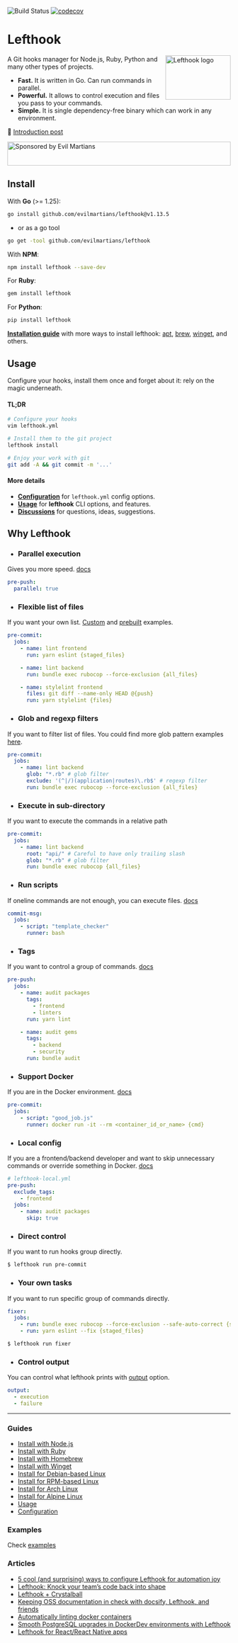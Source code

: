 ![Build Status](https://github.com/evilmartians/lefthook/actions/workflows/test.yml/badge.svg?branch=master)
[![codecov](https://codecov.io/gh/evilmartians/lefthook/graph/badge.svg?token=d93ya8MfmB)](https://codecov.io/gh/evilmartians/lefthook)

# Lefthook

<img align="right" width="147" height="100" title="Lefthook logo"
     src="./logo_sign.svg">

A Git hooks manager for Node.js, Ruby, Python and many other types of projects.

* **Fast.** It is written in Go. Can run commands in parallel.
* **Powerful.** It allows to control execution and files you pass to your commands.
* **Simple.** It is single dependency-free binary which can work in any environment.

📖 [Introduction post](https://evilmartians.com/chronicles/lefthook-knock-your-teams-code-back-into-shape?utm_source=lefthook)

<a href="https://evilmartians.com/?utm_source=lefthook">
<img src="https://evilmartians.com/badges/sponsored-by-evil-martians.svg" alt="Sponsored by Evil Martians" width="100%" height="54"></a>

## Install

With **Go** (>= 1.25):

```bash
go install github.com/evilmartians/lefthook@v1.13.5
```

* or as a go tool

```bash
go get -tool github.com/evilmartians/lefthook
```

With **NPM**:

```bash
npm install lefthook --save-dev
```

For **Ruby**:

```bash
gem install lefthook
```

For **Python**:

```bash
pip install lefthook
```

**[Installation guide][installation]** with more ways to install lefthook: [apt][install-apt], [brew][install-brew], [winget][install-winget], and others.

## Usage

Configure your hooks, install them once and forget about it: rely on the magic underneath.

#### TL;DR

```bash
# Configure your hooks
vim lefthook.yml

# Install them to the git project
lefthook install

# Enjoy your work with git
git add -A && git commit -m '...'
```

#### More details

- [**Configuration**][configuration] for `lefthook.yml` config options.
- [**Usage**][usage] for **lefthook** CLI options, and features.
- [**Discussions**][discussion] for questions, ideas, suggestions.
<!-- - [**Wiki**](https://github.com/evilmartians/lefthook/wiki) for guides, examples, and benchmarks. -->

## Why Lefthook

* ### **Parallel execution**
Gives you more speed. [docs][config-parallel]

```yml
pre-push:
  parallel: true
```

* ### **Flexible list of files**
If you want your own list. [Custom][config-files] and [prebuilt][config-run] examples.

```yml
pre-commit:
  jobs:
    - name: lint frontend
      run: yarn eslint {staged_files}

    - name: lint backend
      run: bundle exec rubocop --force-exclusion {all_files}

    - name: stylelint frontend
      files: git diff --name-only HEAD @{push}
      run: yarn stylelint {files}
```

* ### **Glob and regexp filters**
If you want to filter list of files. You could find more glob pattern examples [here](https://github.com/gobwas/glob#example).

```yml
pre-commit:
  jobs:
    - name: lint backend
      glob: "*.rb" # glob filter
      exclude: '(^|/)(application|routes)\.rb$' # regexp filter
      run: bundle exec rubocop --force-exclusion {all_files}
```

* ### **Execute in sub-directory**
If you want to execute the commands in a relative path

```yml
pre-commit:
  jobs:
    - name: lint backend
      root: "api/" # Careful to have only trailing slash
      glob: "*.rb" # glob filter
      run: bundle exec rubocop {all_files}
```

* ### **Run scripts**

If oneline commands are not enough, you can execute files. [docs][config-scripts]

```yml
commit-msg:
  jobs:
    - script: "template_checker"
      runner: bash
```

* ### **Tags**
If you want to control a group of commands. [docs][config-tags]

```yml
pre-push:
  jobs:
    - name: audit packages
      tags:
        - frontend
        - linters
      run: yarn lint

    - name: audit gems
      tags:
        - backend
        - security
      run: bundle audit
```

* ### **Support Docker**

If you are in the Docker environment. [docs][config-run]

```yml
pre-commit:
  jobs:
    - script: "good_job.js"
      runner: docker run -it --rm <container_id_or_name> {cmd}
```

* ### **Local config**

If you are a frontend/backend developer and want to skip unnecessary commands or override something in Docker. [docs][usage-local-config]

```yml
# lefthook-local.yml
pre-push:
  exclude_tags:
    - frontend
  jobs:
    - name: audit packages
      skip: true
```

* ### **Direct control**

If you want to run hooks group directly.

```bash
$ lefthook run pre-commit
```

* ### **Your own tasks**

If you want to run specific group of commands directly.

```yml
fixer:
  jobs:
    - run: bundle exec rubocop --force-exclusion --safe-auto-correct {staged_files}
    - run: yarn eslint --fix {staged_files}
```
```bash
$ lefthook run fixer
```

* ### **Control output**

You can control what lefthook prints with [output][config-output] option.

```yml
output:
  - execution
  - failure
```

----

### Guides

* [Install with Node.js][install-node]
* [Install with Ruby][install-ruby]
* [Install with Homebrew][install-brew]
* [Install with Winget][install-winget]
* [Install for Debian-based Linux][install-apt]
* [Install for RPM-based Linux][install-rpm]
* [Install for Arch Linux][install-arch]
* [Install for Alpine Linux][install-alpine]
* [Usage][usage]
* [Configuration][configuration]
<!-- * [Troubleshooting](https://github.com/evilmartians/lefthook/wiki/Troubleshooting) -->

<!-- ### Migrate from -->
<!-- * [Husky](https://github.com/evilmartians/lefthook/wiki/Migration-from-husky) -->
<!-- * [Husky and lint-staged](https://github.com/evilmartians/lefthook/wiki/Migration-from-husky-with-lint-staged) -->
<!-- * [Overcommit](https://github.com/evilmartians/lefthook/wiki/Migration-from-overcommit) -->

### Examples

Check [examples][examples]

<!-- ### Benchmarks -->
<!-- * [vs Overcommit](https://github.com/evilmartians/lefthook/wiki/Benchmark-lefthook-vs-overcommit) -->
<!-- * [vs pre-commit](https://github.com/evilmartians/lefthook/wiki/Benchmark-lefthook-vs-pre-commit) -->

<!-- ### Comparison list -->
<!-- * [vs Overcommit, Husky, pre-commit](https://github.com/evilmartians/lefthook/wiki/Comparison-with-other-solutions) -->

### Articles
* [5 cool (and surprising) ways to configure Lefthook for automation joy](https://evilmartians.com/chronicles/5-cool-and-surprising-ways-to-configure-lefthook-for-automation-joy?utm_source=lefthook)
* [Lefthook: Knock your team’s code back into shape](https://evilmartians.com/chronicles/lefthook-knock-your-teams-code-back-into-shape?utm_source=lefthook)
* [Lefthook + Crystalball](https://evilmartians.com/chronicles/lefthook-crystalball-and-git-magic?utm_source=lefthook)
* [Keeping OSS documentation in check with docsify, Lefthook, and friends](https://evilmartians.com/chronicles/keeping-oss-documentation-in-check-with-docsify-lefthook-and-friends?utm_source=lefthook)
* [Automatically linting docker containers](https://dev.to/nitzano/linting-docker-containers-2lo6?utm_source=lefthook)
* [Smooth PostgreSQL upgrades in DockerDev environments with Lefthook](https://dev.to/palkan_tula/smooth-postgresql-upgrades-in-dockerdev-environments-with-lefthook-203k?utm_source=lefthook)
* [Lefthook for React/React Native apps](https://blog.logrocket.com/deep-dive-into-lefthook-react-native?utm_source=lefthook)


[documentation]: https://lefthook.dev/
[configuration]: https://lefthook.dev/configuration/index.html
[examples]: https://lefthook.dev/examples/lefthook-local.html
[installation]: https://lefthook.dev/installation/
[usage]: https://lefthook.dev/usage/commands.html
[discussion]: https://github.com/evilmartians/lefthook/discussions
[install-apt]: https://lefthook.dev/installation/deb.html
[install-ruby]: https://lefthook.dev/installation/ruby.html
[install-node]: https://lefthook.dev/installation/node.html
[install-brew]: https://lefthook.dev/installation/homebrew.html
[install-winget]: https://lefthook.dev/installation/winget.html
[install-rpm]: https://lefthook.dev/installation/rpm.html
[install-arch]: https://lefthook.dev/installation/arch.html
[install-alpine]: https://lefthook.dev/installation/alpine.html
[config-parallel]: https://lefthook.dev/configuration/parallel.html
[config-files]: https://lefthook.dev/configuration/files.html
[config-glob]: https://lefthook.dev/configuration/glob.html
[config-run]: https://lefthook.dev/configuration/run.html
[config-scripts]: https://lefthook.dev/configuration/Scripts.html
[config-tags]: https://lefthook.dev/configuration/tags.html
[config-output]: https://lefthook.dev/configuration/output.html
[usage-local-config]: https://lefthook.dev/examples/lefthook-local.html
